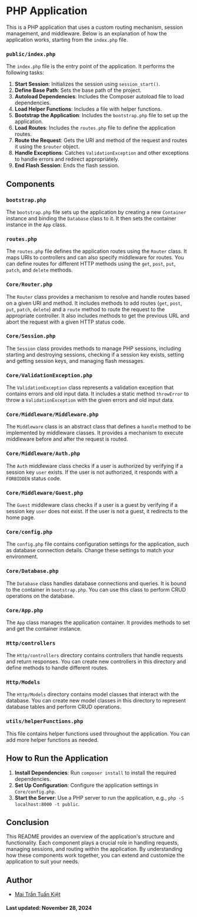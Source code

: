# PHP Application

This is a PHP application that uses a custom routing mechanism, session management, and middleware. Below is an explanation of how the application works, starting from the `index.php` file.

### `public/index.php`

The `index.php` file is the entry point of the application. It performs the following tasks:

1. **Start Session**: Initializes the session using `session_start()`.
2. **Define Base Path**: Sets the base path of the project.
3. **Autoload Dependencies**: Includes the Composer autoload file to load dependencies.
4. **Load Helper Functions**: Includes a file with helper functions.
5. **Bootstrap the Application**: Includes the `bootstrap.php` file to set up the application.
6. **Load Routes**: Includes the `routes.php` file to define the application routes.
7. **Route the Request**: Gets the URI and method of the request and routes it using the `$router` object.
8. **Handle Exceptions**: Catches `ValidationException` and other exceptions to handle errors and redirect appropriately.
9. **End Flash Session**: Ends the flash session.

## Components

### `bootstrap.php`

The `bootstrap.php` file sets up the application by creating a new `Container` instance and binding the `Database` class to it. It then sets the container instance in the `App` class.

### `routes.php`

The `routes.php` file defines the application routes using the `Router` class. It maps URIs to
controllers and can also specify middleware for routes. You can define routes for different HTTP methods using the `get`, `post`, `put`, `patch`, and `delete` methods.

### `Core/Router.php`

The `Router` class provides a mechanism to resolve and handle routes based on a given URI and method. It includes methods to add routes (`get`, `post`, `put`, `patch`, `delete`) and a `route` method to route the request to the appropriate controller. It also includes methods to get the previous URL and abort the request with a given HTTP status code.

### `Core/Session.php`

The `Session` class provides methods to manage PHP sessions, including starting and destroying sessions, checking if a session key exists, setting and getting session keys, and managing flash messages.

### `Core/ValidationException.php`

The `ValidationException` class represents a validation exception that contains errors and old input data. It includes a static method `throwError` to throw a `ValidationException` with the given errors and old input data.

### `Core/Middleware/Middleware.php`

The `Middleware` class is an abstract class that defines a `handle` method to be implemented by middleware classes. It provides a mechanism to execute middleware before and after the request is routed.

### `Core/Middleware/Auth.php`

The `Auth` middleware class checks if a user is authorized by verifying if a session key `user` exists. If the user is not authorized, it responds with a `FORBIDDEN` status code.

### `Core/Middleware/Guest.php`

The `Guest` middleware class checks if a user is a guest by verifying if a session key `user` does not exist. If the user is not a guest, it redirects to the home page.

### `Core/config.php`

The `config.php` file contains configuration settings for the application, such as database 
connection details. Change these settings to match your environment.

### `Core/Database.php`

The `Database` class handles database connections and queries. It is bound to the container in 
`bootstrap.php`. You can use this class to perform CRUD operations on the database.

### `Core/App.php`

The `App` class manages the application container. It provides methods to set and get the container instance.

### `Http/controllers`
The `Http/controllers` directory contains controllers that handle requests and return responses. 
You can create new controllers in this directory and define methods to handle different routes.

### `Http/Models`
The `Http/Models` directory contains model classes that interact with the database. You can 
create new model classes in this directory to represent database tables and perform CRUD operations.

### `utils/helperFunctions.php`

This file contains helper functions used throughout the application. You can add more helper functions as needed.

## How to Run the Application

1. **Install Dependencies**: Run `composer install` to install the required dependencies.
2. **Set Up Configuration**: Configure the application settings in `Core/config.php`.
3. **Start the Server**: Use a PHP server to run the application, e.g., `php -S localhost:8000 -t public`.

## Conclusion

This README provides an overview of the application's structure and functionality. Each 
component plays a crucial role in handling requests, managing sessions, and routing within the 
application. By understanding how these components work together, you can extend and customize the application to suit your needs. 


## Author
- [Mai Trần Tuấn Kiệt](https://github.com/mttk2004)


#### Last updated: November 28, 2024
